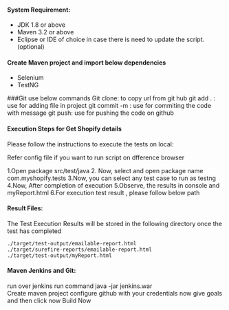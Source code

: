 #### System Requirement:

* JDK 1.8 or above
* Maven 3.2 or above
* Eclipse or IDE of choice in case there is need to update the script. (optional)

#### Create Maven project and import below dependencies
* Selenium 
* TestNG 

###Git use below commands
Git clone: to copy url from git hub
git add . : use for adding file in project
git commit -m : use for commiting the code with message
git push: use for pushing the code on github


#### Execution Steps for Get Shopify details
Please follow the instructions to execute the tests on local:

Refer config file if you want to run script on dfference browser

1.Open package src/test/java
2. Now, select and open package name com.myshopify.tests
3.Now, you can select any test case to run  as testng
4.Now, After completion of execution 
5.Observe, the results in console and myReport.html
6.For execution test result , please follow below path

#### Result Files:	
The Test Execution Results will be stored in the following directory once the test has completed

    ./target/test-output/emailable-report.html 
    ./target/surefire-reports/emailable-report.html 
    ./target/test-output/myReport.html 
    
 #### Maven Jenkins and Git:   
 run over jenkins
 run command java -jar jenkins.war  
 Create maven project
 configure github with your credentials
 now give goals
 and then click now Build Now
 
 
    
